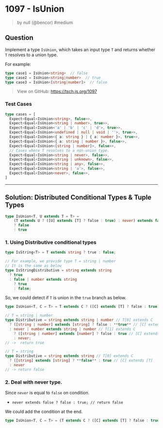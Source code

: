 # 1097 - IsUnion
> by null (@bencor) #medium 

## Question

Implement a type `IsUnion`, which takes an input type `T` and returns whether `T` resolves to a union type.

For example:
  
  ```ts
  type case1 = IsUnion<string>  // false
  type case2 = IsUnion<string|number>  // true
  type case3 = IsUnion<[string|number]>  // false
  ```

> View on GitHub: https://tsch.js.org/1097

### Test Cases
```ts
type cases = [
  Expect<Equal<IsUnion<string>, false>>,
  Expect<Equal<IsUnion<string | number>, true>>,
  Expect<Equal<IsUnion<'a' | 'b' | 'c' | 'd'>, true>>,
  Expect<Equal<IsUnion<undefined | null | void | ''>, true>>,
  Expect<Equal<IsUnion<{ a: string } | { a: number }>, true>>,
  Expect<Equal<IsUnion<{ a: string | number }>, false>>,
  Expect<Equal<IsUnion<[string | number]>, false>>,
  // Cases where T resolves to a non-union type.
  Expect<Equal<IsUnion<string | never>, false>>,
  Expect<Equal<IsUnion<string | unknown>, false>>,
  Expect<Equal<IsUnion<string | any>, false>>,
  Expect<Equal<IsUnion<string | 'a'>, false>>,
  Expect<Equal<IsUnion<never>, false>>,
]
```
---

## Solution: Distributed Conditional Types & Tuple Types

```ts
type IsUnion<T, U extends T = T> =
    (T extends U ? ([U] extends [T] ? false : true) : never) extends false
    ? false
    : true
```

### 1. Using Distributive conditional types
```ts
type IsString<T> = T extends string ? true : false;

// For example, we provide type T = string | number
// It is the same as below
type IsStringDistributive = string extends string
  ? true
  : false | number extends string
    ? true
    : false;
```

So, we could detect if `T` is union in the `true` branch as below.
```ts
type IsUnion<T, C = T> = T extends C ? ([C] extends [T] ? false : true) : never;

// T = string | number
type Distributive = string extends string | number // T[0] extends C
  ? ([string | number] extends [string] ? false : **true** // [C] extends [T[0]]
  : never | number extends string | number // T[1] extends C
    ? ([string | number] extends [number] ? false : true // [C] extends [T[1]]
    : never;
// ->  return true

// T = string
type Distributive = string extends string // T[0] extends C
  ? ([string] extends [string] ? **false** : true // [C] extends [T]
  : never
// -> return false
```

### 2. Deal with never type.
Since `never` is equal to `false` on condition.
- `never extends false ? false : true; // return false`

We could add the condition at the end.
```ts
type IsUnion<T, C = T> = (T extends C ? ([C] extends [T] ? false : true) : never) **extends false ? false : never;**
```

